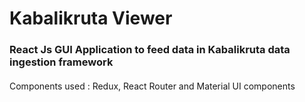 
# Kabalikruta Viewer

### React Js GUI Application to feed data in Kabalikruta data ingestion framework

####
  Components used  : Redux, React Router and Material UI components

